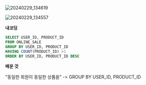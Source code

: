 ![20240229_134619](https://github.com/junhosong0/MySQL/assets/117610783/463d9000-1bc3-4584-af6a-ee7ed269e856)

![20240229_134557](https://github.com/junhosong0/MySQL/assets/117610783/968f2c09-08af-47a9-8af6-49e08ba1df3a)


**내코딩**

```sql
SELECT USER_ID, PRODUCT_ID
FROM ONLINE_SALE
GROUP BY USER_ID, PRODUCT_ID
HAVING COUNT(PRODUCT_ID) >1
ORDER BY USER_ID, PRODUCT_ID DESC
```


**배운 것**

"동일한 회원이 동일한 상품을" -> GROUP BY USER_ID, PRODUCT_ID
